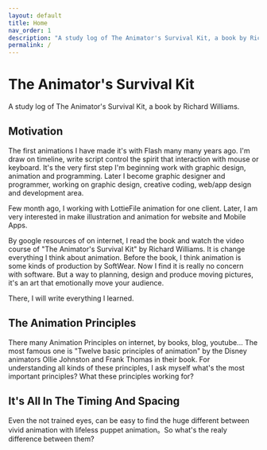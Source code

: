 ```yaml
---
layout: default
title: Home
nav_order: 1
description: "A study log of The Animator's Survival Kit, a book by Richard Williams."
permalink: /
---
```


# The Animator's Survival Kit
A study log of The Animator's Survival Kit, a book by Richard Williams.

## Motivation
The first animations I have made it's with Flash many many years ago. I'm draw on timeline, write script control the spirit that interaction with mouse or keyboard. It's the very first step I'm beginning work with graphic design, animation and programming. Later I become graphic designer and programmer, working on graphic design, creative coding, web/app design and development area.

Few month ago, I working with LottieFile animation for one client. Later, I am very interested in make illustration and animation for website and Mobile Apps.

By google resources of on internet, I read the book and watch the video course of "The Animator's Survival Kit" by Richard Williams. It is change everything I think about animation. Before the book, I think animation is some kinds of production by SoftWear. Now I find it is really no concern with software. But a way to planning, design and produce moving pictures, it's an art that emotionally move your audience.

There, I will write everything I learned.

## The Animation Principles
There many Animation Principles on internet, by books, blog, youtube... The most famous one is "Twelve basic principles of animation" by the Disney animators Ollie Johnston and Frank Thomas in their book. For understanding all kinds of these principles, I ask myself what's the most important principles? What these principles working for?

## It's All In The Timing And Spacing
Even the not trained eyes, can be easy to find the huge different between vivid animation with lifeless puppet animation。So what's the realy difference between them?
<div id="animation_a"></div>
<script>
  var animation = bodymovin.loadAnimation({
    container: document.getElementById('animation_a'),
    renderer: 'svg',
    loop: true,
    autoplay: true,
    path: 'lottie/03_timing_and_spacing_a.json'
  });
  //animation.goToAndStop(8, true);
</script>

